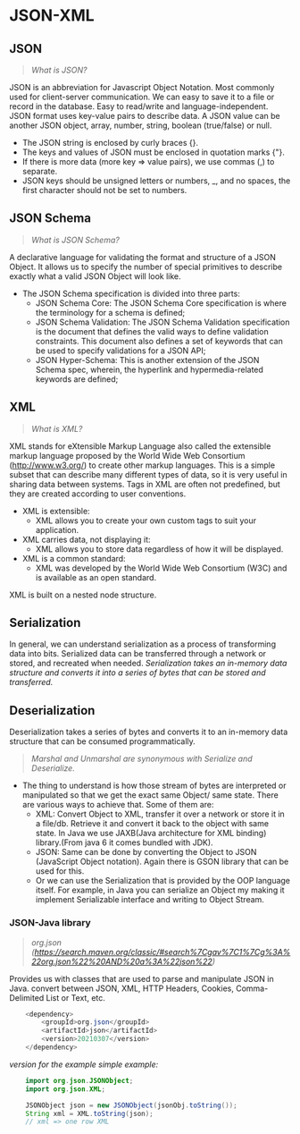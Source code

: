 # JSON-XML


## JSON

> *What is JSON?*

JSON is an abbreviation for Javascript Object Notation.
Most commonly used for client-server communication.
We can easy to save it to a file or record in the database. 
Easy to read/write and language-independent.
JSON format uses key-value pairs to describe data.
A JSON value can be another JSON object, array, number, string, boolean (true/false) or null.

*   The JSON string is enclosed by curly braces {}.
*   The keys and values of JSON must be enclosed in quotation marks {"}.
*   If there is more data (more key => value pairs), we use commas (,) to separate.
*   JSON keys should be unsigned letters or numbers, _, and no spaces, the first character should not be set to numbers.


## JSON Schema
> *What is JSON Schema?*

A declarative language for validating the format and structure of a JSON Object.
It allows us to specify the number of special primitives to describe exactly what a valid JSON Object will look like.
* The JSON Schema specification is divided into three parts:
    * JSON Schema Core: The JSON Schema Core specification is where the terminology for a schema is defined;
    * JSON Schema Validation: The JSON Schema Validation specification is the document that defines the valid ways to define validation constraints. This document also defines a set of keywords that can be used to specify validations for a JSON API;
    * JSON Hyper-Schema: This is another extension of the JSON Schema spec, wherein, the hyperlink and hypermedia-related keywords are defined;


## XML
> *What is XML?*

XML stands for eXtensible Markup Language also called the extensible markup language proposed by the World Wide Web Consortium (http://www.w3.org/) to create other markup languages.
This is a simple subset that can describe many different types of data, so it is very useful in sharing data between systems.
Tags in XML are often not predefined, but they are created according to user conventions.

*   XML is extensible: 
    * XML allows you to create your own custom tags to suit your application.
*   XML carries data, not displaying it:
    * XML allows you to store data regardless of how it will be displayed.
*   XML is a common standard: 
    * XML was developed by the World Wide Web Consortium (W3C) and is available as an open standard.

XML is built on a nested node structure.    


## Serialization

In general, we can understand serialization as a process of transforming data into bits.
Serialized data can be transferred through a network or stored, and recreated when needed. 
*Serialization takes an in-memory data structure and converts it into a series of bytes that can be stored and transferred.*

## Deserialization

Deserialization takes a series of bytes and converts it to an in-memory data structure that can be consumed programmatically.

> *Marshal and Unmarshal are synonymous with Serialize and Deserialize.*

* The thing to understand is how those stream of bytes are interpreted or manipulated so that we get the exact same Object/ same state. There are various ways to achieve that. Some of them are:
    * XML: Convert Object to XML, transfer it over a network or store it in a file/db. Retrieve it and convert it back to the object with same state. In Java we use JAXB(Java architecture for XML binding) library.(From java 6 it comes bundled with JDK).
    * JSON: Same can be done by converting the Object to JSON (JavaScript Object notation). Again there is GSON library that can be used for this.
    * Or we can use the Serialization that is provided by the OOP language itself. For example, in Java you can serialize an Object my making it implement Serializable interface and writing to Object Stream.


### JSON-Java library
> *org.json (https://search.maven.org/classic/#search%7Cgav%7C1%7Cg%3A%22org.json%22%20AND%20a%3A%22json%22)*

Provides us with classes that are used to parse and manipulate JSON in Java.
convert between JSON, XML, HTTP Headers, Cookies, Comma-Delimited List or Text, etc.

```java
    <dependency>
        <groupId>org.json</groupId>
        <artifactId>json</artifactId>
        <version>20210307</version>
    </dependency>
```
*version for the example*
*simple example:*

```java
    import org.json.JSONObject;
    import org.json.XML;

    JSONObject json = new JSONObject(jsonObj.toString());
    String xml = XML.toString(json);
    // xml => one row XML
```
